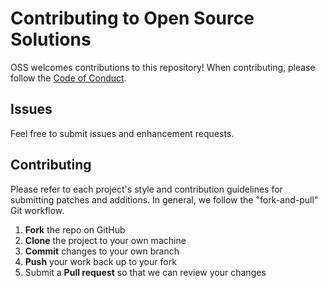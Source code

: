 Contributing to Open Source Solutions 
=========================================

OSS welcomes contributions to this repository! When contributing, please follow the [Code of Conduct](CODE_OF_CONDUCT.md).

Issues
------

Feel free to submit issues and enhancement requests.

Contributing
------------

Please refer to each project's style and contribution guidelines for submitting patches and additions. In general, we follow the "fork-and-pull" Git workflow.

 1. **Fork** the repo on GitHub
 2. **Clone** the project to your own machine
 3. **Commit** changes to your own branch
 4. **Push** your work back up to your fork
 5. Submit a **Pull request** so that we can review your changes

